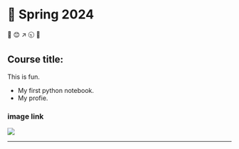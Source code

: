 # 🌿 Spring 2024
💙 😊 ↗️ 🕤 🔑 
## Course title: 

This is fun.

+ My first python notebook.
+ My profie.

### image link

![](https://github.com/MK316/S24/raw/main/img-sample.png)


---
